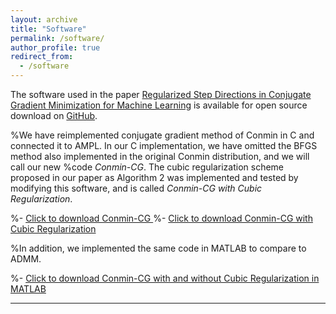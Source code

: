 ```yaml
---
layout: archive
title: "Software"
permalink: /software/
author_profile: true
redirect_from:
  - /software
---
```


The software used in the paper [Regularized Step Directions in Conjugate Gradient Minimization for Machine Learning](https://arxiv.org/abs/2110.06308) is available for open source download on [GitHub](https://github.com/cassiebuhler/ConminCG).

%We have reimplemented conjugate gradient method of Conmin in C and connected it to AMPL.  In our C implementation, we have omitted the BFGS method also implemented in the original Conmin distribution, and we will call our new %code *Conmin-CG*. The cubic regularization scheme proposed in our paper as Algorithm 2 was implemented and tested by modifying this software, and is called *Conmin-CG with Cubic Regularization*.

%- <a href="/files/Conmin-CG.zip" target="_blank">Click to download Conmin-CG </a>
%- <a href="/files/Conmin-CG with Cubic Regularization.zip" target="_blank">Click to download Conmin-CG with Cubic Regularization</a>

%In addition, we implemented the same code in MATLAB to compare to ADMM. 

%- <a href="/files/Conmin-CG_MatlabVersion.zip" target="_blank">Click to download Conmin-CG with and without Cubic Regularization in MATLAB </a>
 
---